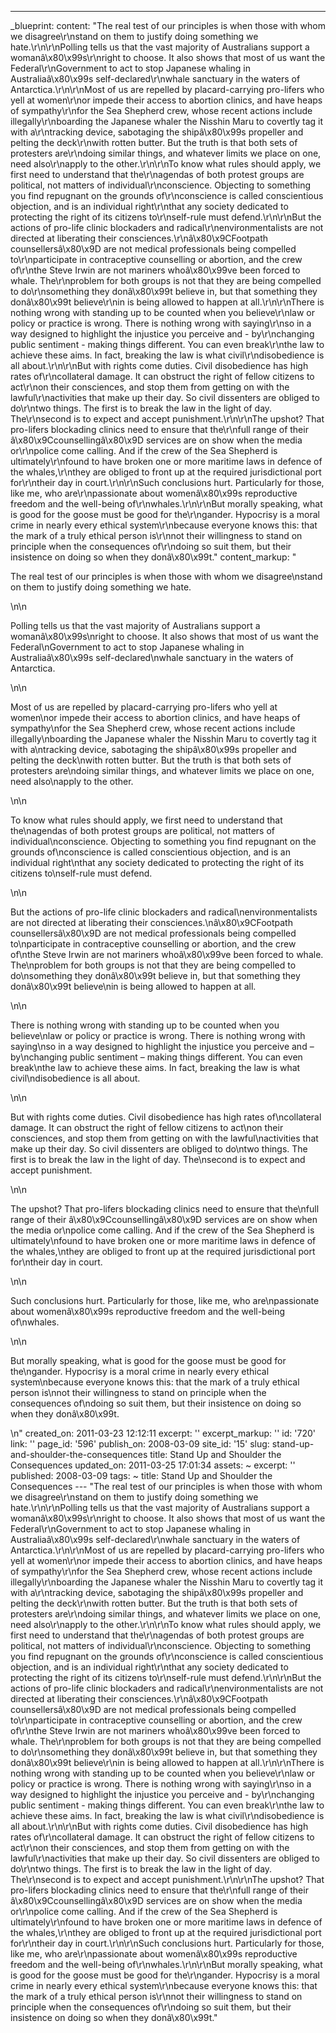 ---
_blueprint:
  content: "The real test of our principles is when those with whom we disagree\r\nstand
    on them to justify doing something we hate.\r\n\r\nPolling tells us that the vast
    majority of Australians support a womanâ\x80\x99s\r\nright to choose. It also
    shows that most of us want the Federal\r\nGovernment to act to stop Japanese whaling
    in Australiaâ\x80\x99s self-declared\r\nwhale sanctuary in the waters of Antarctica.\r\n\r\nMost
    of us are repelled by placard-carrying pro-lifers who yell at women\r\nor impede
    their access to abortion clinics, and have heaps of sympathy\r\nfor the Sea Shepherd
    crew, whose recent actions include illegally\r\nboarding the Japanese whaler the
    Nisshin Maru to covertly tag it with a\r\ntracking device, sabotaging the shipâ\x80\x99s
    propeller and pelting the deck\r\nwith rotten butter. But the truth is that both
    sets of protesters are\r\ndoing similar things, and whatever limits we place on
    one, need also\r\napply to the other.\r\n\r\nTo know what rules should apply,
    we first need to understand that the\r\nagendas of both protest groups are political,
    not matters of individual\r\nconscience. Objecting to something you find repugnant
    on the grounds of\r\nconscience is called conscientious objection, and is an individual
    right\r\nthat any society dedicated to protecting the right of its citizens to\r\nself-rule
    must defend.\r\n\r\nBut the actions of pro-life clinic blockaders and radical\r\nenvironmentalists
    are not directed at liberating their consciences.\r\nâ\x80\x9CFootpath counsellersâ\x80\x9D
    are not medical professionals being compelled to\r\nparticipate in contraceptive
    counselling or abortion, and the crew of\r\nthe Steve Irwin are not mariners whoâ\x80\x99ve
    been forced to whale. The\r\nproblem for both groups is not that they are being
    compelled to do\r\nsomething they donâ\x80\x99t believe in, but that something
    they donâ\x80\x99t believe\r\nin is being allowed to happen at all.\r\n\r\nThere
    is nothing wrong with standing up to be counted when you believe\r\nlaw or policy
    or practice is wrong. There is nothing wrong with saying\r\nso in a way designed
    to highlight the injustice you perceive and - by\r\nchanging public sentiment
    - making things different. You can even break\r\nthe law to achieve these aims.
    In fact, breaking the law is what civil\r\ndisobedience is all about.\r\n\r\nBut
    with rights come duties. Civil disobedience has high rates of\r\ncollateral damage.
    It can obstruct the right of fellow citizens to act\r\non their consciences, and
    stop them from getting on with the lawful\r\nactivities that make up their day.
    So civil dissenters are obliged to do\r\ntwo things. The first is to break the
    law in the light of day. The\r\nsecond is to expect and accept punishment.\r\n\r\nThe
    upshot? That pro-lifers blockading clinics need to ensure that the\r\nfull range
    of their â\x80\x9Ccounsellingâ\x80\x9D services are on show when the media or\r\npolice
    come calling. And if the crew of the Sea Shepherd is ultimately\r\nfound to have
    broken one or more maritime laws in defence of the whales,\r\nthey are obliged
    to front up at the required jurisdictional port for\r\ntheir day in court.\r\n\r\nSuch
    conclusions hurt. Particularly for those, like me, who are\r\npassionate about
    womenâ\x80\x99s reproductive freedom and the well-being of\r\nwhales.\r\n\r\nBut
    morally speaking, what is good for the goose must be good for the\r\ngander. Hypocrisy
    is a moral crime in nearly every ethical system\r\nbecause everyone knows this:
    that the mark of a truly ethical person is\r\nnot their willingness to stand on
    principle when the consequences of\r\ndoing so suit them, but their insistence
    on doing so when they donâ\x80\x99t."
  content_markup: "<p>The real test of our principles is when those with whom we disagree\nstand
    on them to justify doing something we hate.</p>\n\n<p>Polling tells us that the
    vast majority of Australians support a womanâ\x80\x99s\nright to choose. It also
    shows that most of us want the Federal\nGovernment to act to stop Japanese whaling
    in Australiaâ\x80\x99s self-declared\nwhale sanctuary in the waters of Antarctica.</p>\n\n<p>Most
    of us are repelled by placard-carrying pro-lifers who yell at women\nor impede
    their access to abortion clinics, and have heaps of sympathy\nfor the Sea Shepherd
    crew, whose recent actions include illegally\nboarding the Japanese whaler the
    Nisshin Maru to covertly tag it with a\ntracking device, sabotaging the shipâ\x80\x99s
    propeller and pelting the deck\nwith rotten butter. But the truth is that both
    sets of protesters are\ndoing similar things, and whatever limits we place on
    one, need also\napply to the other.</p>\n\n<p>To know what rules should apply,
    we first need to understand that the\nagendas of both protest groups are political,
    not matters of individual\nconscience. Objecting to something you find repugnant
    on the grounds of\nconscience is called conscientious objection, and is an individual
    right\nthat any society dedicated to protecting the right of its citizens to\nself-rule
    must defend.</p>\n\n<p>But the actions of pro-life clinic blockaders and radical\nenvironmentalists
    are not directed at liberating their consciences.\nâ\x80\x9CFootpath counsellersâ\x80\x9D
    are not medical professionals being compelled to\nparticipate in contraceptive
    counselling or abortion, and the crew of\nthe Steve Irwin are not mariners whoâ\x80\x99ve
    been forced to whale. The\nproblem for both groups is not that they are being
    compelled to do\nsomething they donâ\x80\x99t believe in, but that something they
    donâ\x80\x99t believe\nin is being allowed to happen at all.</p>\n\n<p>There is
    nothing wrong with standing up to be counted when you believe\nlaw or policy or
    practice is wrong. There is nothing wrong with saying\nso in a way designed to
    highlight the injustice you perceive and &ndash; by\nchanging public sentiment
    &ndash; making things different. You can even break\nthe law to achieve these
    aims. In fact, breaking the law is what civil\ndisobedience is all about.</p>\n\n<p>But
    with rights come duties. Civil disobedience has high rates of\ncollateral damage.
    It can obstruct the right of fellow citizens to act\non their consciences, and
    stop them from getting on with the lawful\nactivities that make up their day.
    So civil dissenters are obliged to do\ntwo things. The first is to break the law
    in the light of day. The\nsecond is to expect and accept punishment.</p>\n\n<p>The
    upshot? That pro-lifers blockading clinics need to ensure that the\nfull range
    of their â\x80\x9Ccounsellingâ\x80\x9D services are on show when the media or\npolice
    come calling. And if the crew of the Sea Shepherd is ultimately\nfound to have
    broken one or more maritime laws in defence of the whales,\nthey are obliged to
    front up at the required jurisdictional port for\ntheir day in court.</p>\n\n<p>Such
    conclusions hurt. Particularly for those, like me, who are\npassionate about womenâ\x80\x99s
    reproductive freedom and the well-being of\nwhales.</p>\n\n<p>But morally speaking,
    what is good for the goose must be good for the\ngander. Hypocrisy is a moral
    crime in nearly every ethical system\nbecause everyone knows this: that the mark
    of a truly ethical person is\nnot their willingness to stand on principle when
    the consequences of\ndoing so suit them, but their insistence on doing so when
    they donâ\x80\x99t.</p>\n"
  created_on: 2011-03-23 12:12:11
  excerpt: ''
  excerpt_markup: ''
  id: '720'
  link: ''
  page_id: '596'
  publish_on: 2008-03-09
  site_id: '15'
  slug: stand-up-and-shoulder-the-consequences
  title: Stand Up and Shoulder the Consequences
  updated_on: 2011-03-25 17:01:34
assets: ~
excerpt: ''
published: 2008-03-09
tags: ~
title: Stand Up and Shoulder the Consequences
--- "The real test of our principles is when those with whom we disagree\r\nstand
  on them to justify doing something we hate.\r\n\r\nPolling tells us that the vast
  majority of Australians support a womanâ\x80\x99s\r\nright to choose. It also shows
  that most of us want the Federal\r\nGovernment to act to stop Japanese whaling in
  Australiaâ\x80\x99s self-declared\r\nwhale sanctuary in the waters of Antarctica.\r\n\r\nMost
  of us are repelled by placard-carrying pro-lifers who yell at women\r\nor impede
  their access to abortion clinics, and have heaps of sympathy\r\nfor the Sea Shepherd
  crew, whose recent actions include illegally\r\nboarding the Japanese whaler the
  Nisshin Maru to covertly tag it with a\r\ntracking device, sabotaging the shipâ\x80\x99s
  propeller and pelting the deck\r\nwith rotten butter. But the truth is that both
  sets of protesters are\r\ndoing similar things, and whatever limits we place on
  one, need also\r\napply to the other.\r\n\r\nTo know what rules should apply, we
  first need to understand that the\r\nagendas of both protest groups are political,
  not matters of individual\r\nconscience. Objecting to something you find repugnant
  on the grounds of\r\nconscience is called conscientious objection, and is an individual
  right\r\nthat any society dedicated to protecting the right of its citizens to\r\nself-rule
  must defend.\r\n\r\nBut the actions of pro-life clinic blockaders and radical\r\nenvironmentalists
  are not directed at liberating their consciences.\r\nâ\x80\x9CFootpath counsellersâ\x80\x9D
  are not medical professionals being compelled to\r\nparticipate in contraceptive
  counselling or abortion, and the crew of\r\nthe Steve Irwin are not mariners whoâ\x80\x99ve
  been forced to whale. The\r\nproblem for both groups is not that they are being
  compelled to do\r\nsomething they donâ\x80\x99t believe in, but that something they
  donâ\x80\x99t believe\r\nin is being allowed to happen at all.\r\n\r\nThere is nothing
  wrong with standing up to be counted when you believe\r\nlaw or policy or practice
  is wrong. There is nothing wrong with saying\r\nso in a way designed to highlight
  the injustice you perceive and - by\r\nchanging public sentiment - making things
  different. You can even break\r\nthe law to achieve these aims. In fact, breaking
  the law is what civil\r\ndisobedience is all about.\r\n\r\nBut with rights come
  duties. Civil disobedience has high rates of\r\ncollateral damage. It can obstruct
  the right of fellow citizens to act\r\non their consciences, and stop them from
  getting on with the lawful\r\nactivities that make up their day. So civil dissenters
  are obliged to do\r\ntwo things. The first is to break the law in the light of day.
  The\r\nsecond is to expect and accept punishment.\r\n\r\nThe upshot? That pro-lifers
  blockading clinics need to ensure that the\r\nfull range of their â\x80\x9Ccounsellingâ\x80\x9D
  services are on show when the media or\r\npolice come calling. And if the crew of
  the Sea Shepherd is ultimately\r\nfound to have broken one or more maritime laws
  in defence of the whales,\r\nthey are obliged to front up at the required jurisdictional
  port for\r\ntheir day in court.\r\n\r\nSuch conclusions hurt. Particularly for those,
  like me, who are\r\npassionate about womenâ\x80\x99s reproductive freedom and the
  well-being of\r\nwhales.\r\n\r\nBut morally speaking, what is good for the goose
  must be good for the\r\ngander. Hypocrisy is a moral crime in nearly every ethical
  system\r\nbecause everyone knows this: that the mark of a truly ethical person is\r\nnot
  their willingness to stand on principle when the consequences of\r\ndoing so suit
  them, but their insistence on doing so when they donâ\x80\x99t."
